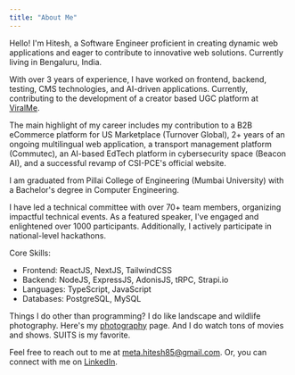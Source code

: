 ```yaml
---
title: "About Me"
---
```


Hello!
I'm Hitesh,
a Software Engineer proficient in creating dynamic web applications and eager
to contribute to innovative web solutions. Currently living in Bengaluru, India.

With over 3 years of experience, I have worked on frontend,
backend, testing, CMS technologies, and AI-driven applications.
Currently,
contributing to the development of a creator based UGC platform at [ViralMe](https://www.linkedin.com/company/viralmeclub/).

The main highlight of my career includes my contribution to a B2B eCommerce platform for US Marketplace (Turnover Global), 2+ years of an ongoing multilingual web application,
a transport management platform (Commutec), an AI-based EdTech platform in cybersecurity space (Beacon AI),
and a successful revamp of CSI-PCE's official website.

I am graduated from Pillai College of Engineering
(Mumbai University) with a Bachelor's degree in Computer Engineering.

I have led a technical committee with over 70+ team members,
organizing impactful technical events.
As a featured speaker, I've engaged and enlightened over 1000 participants.
Additionally, I actively participate in national-level hackathons.

Core Skills:

- Frontend: ReactJS, NextJS, TailwindCSS
- Backend: NodeJS, ExpressJS, AdonisJS, tRPC, Strapi.io
- Languages: TypeScript, JavaScript
- Databases: PostgreSQL, MySQL

Things I do other than programming?
I do like landscape and wildlife photography.
Here's my [photography](https://www.instagram.com/h85._._/) page.
And I do watch tons of movies and shows.
SUITS is my favorite.

Feel free to reach out to me at [meta.hitesh85@gmail.com](mailto:meta.hitesh85@gmail.com).
Or, you can connect with me on [LinkedIn](https://www.linkedin.com/in/hitesh-meta/).
